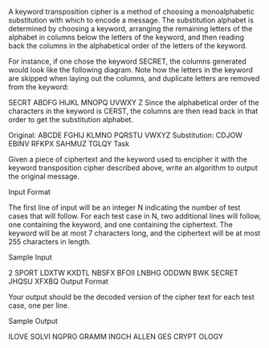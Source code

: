 A keyword transposition cipher is a method of choosing a monoalphabetic substitution with which to encode a message. The substitution alphabet is determined by choosing a keyword, arranging the remaining letters of the alphabet in columns below the letters of the keyword, and then reading back the columns in the alphabetical order of the letters of the keyword.

For instance, if one chose the keyword SECRET, the columns generated would look like the following diagram. Note how the letters in the keyword are skipped when laying out the columns, and duplicate letters are removed from the keyword:

SECRT
ABDFG
HIJKL
MNOPQ
UVWXY
Z
Since the alphabetical order of the characters in the keyword is CERST, the columns are then read back in that order to get the substitution alphabet.

Original:     ABCDE FGHIJ KLMNO PQRSTU VWXYZ
Substitution: CDJOW EBINV RFKPX SAHMUZ TGLQY
Task

Given a piece of ciphertext and the keyword used to encipher it with the keyword transposition cipher described above, write an algorithm to output the original message.

Input Format

The first line of input will be an integer N indicating the number of test cases that will follow. For each test case in N, two additional lines will follow, one containing the keyword, and one containing the ciphertext. The keyword will be at most 7 characters long, and the ciphertext will be at most 255 characters in length.

Sample Input

2
SPORT
LDXTW KXDTL NBSFX BFOII LNBHG ODDWN BWK
SECRET
JHQSU XFXBQ
Output Format

Your output should be the decoded version of the cipher text for each test case, one per line.

Sample Output

ILOVE SOLVI NGPRO GRAMM INGCH ALLEN GES
CRYPT OLOGY
